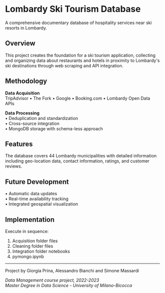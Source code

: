 # Lombardy Ski Tourism Database

A comprehensive documentary database of hospitality services near ski resorts in Lombardy.

## Overview

This project creates the foundation for a ski tourism application, collecting and organizing data about restaurants and hotels in proximity to Lombardy's ski destinations through web scraping and API integration.

## Methodology

**Data Acquisition**  
TripAdvisor • The Fork • Google • Booking.com • Lombardy Open Data APIs

**Data Processing**  
• Deduplication and standardization  
• Cross-source integration  
• MongoDB storage with schema-less approach

## Features

The database covers 44 Lombardy municipalities with detailed information including geo-location data, contact information, ratings, and customer reviews.

## Future Development

• Automatic data updates  
• Real-time availability tracking  
• Integrated geospatial visualization

## Implementation

Execute in sequence:
1. Acquisition folder files
2. Cleaning folder files
3. Integration folder notebooks
4. pymongo.ipynb

---

Project by Giorgia Prina, Alessandro Bianchi and Simone Massardi

*Data Management course project, 2022-2023*  
*Master Degree in Data Science - University of Milano-Bicocca*
